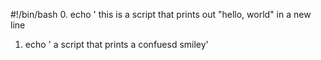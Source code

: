#!/bin/bash
0. echo ' this is a script that prints out "hello, world" in a new line
1. echo ' a script that prints a confuesd smiley'
